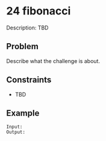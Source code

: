 # 24 fibonacci

Description: TBD

## Problem

Describe what the challenge is about.

## Constraints

- TBD

## Example

```
Input:
Output:
```
